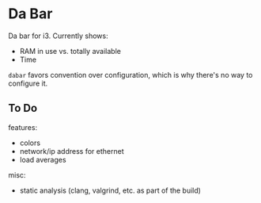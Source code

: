# Da Bar

Da bar for i3.
Currently shows:

* RAM in use vs. totally available
* Time

`dabar` favors convention over configuration, which is why there's no way to
configure it.

## To Do

features:

* colors
* network/ip address for ethernet
* load averages

misc:

* static analysis (clang, valgrind, etc. as part of the build)
